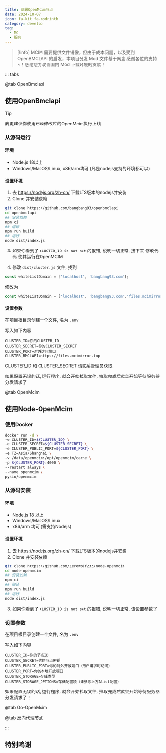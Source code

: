```yaml
---
title: 部署OpenMcim节点
date: 2024-10-07
icon: fa-kit fa-modrinth
category: develop
tag:
  - MC
  - 服务
---
```


<!-- markdownlint-disable MD028 -->

> [!info] 
> MCIM 需要提供文件镜像，但由于成本问题，以及受到 OpenBMCLAPI 的启发，本项目分发 Mod 文件基于网盘
> 感谢各位的支持~！感谢您为改善国内 Mod 下载环境的贡献！

<!-- markdownlint-enable MD028 -->

::: tabs

@tab OpenBmclapi

## 使用OpenBmclapi

> [!tip]
>我更建议你使用已经修改过的OpenMcim执行上线 

### 从源码运行

#### 环境

- Node.js 18以上
- Windows/MacOS/Linux, x86/arm均可 (凡是nodejs支持的环境都可以)

#### 设置环境

1. 去 <https://nodejs.org/zh-cn/> 下载LTS版本的nodejs并安装
2. Clone 并安装依赖

```bash
git clone https://github.com/bangbang93/openbmclapi
cd openbmclapi
## 安装依赖
npm ci
## 编译
npm run build
## 运行
node dist/index.js
```
3. 如果你看到了 `CLUSTER_ID is not set` 的报错, 说明一切正常, 接下来 修改代码 使其运行在OpenMCIM

4. 修改 `dist/cluster.js` 文件, 找到

```js
const whiteListDomain = ['localhost', 'bangbang93.com'];
```

修改为

```js
const whiteListDomain = ['localhost', 'bangbang93.com','files.mcimirror.top'];
```

#### 设置参数

在项目根目录创建一个文件, 名为 `.env`

写入如下内容

```env
CLUSTER_ID=你的CLUSTER_ID
CLUSTER_SECRET=你的CLUSTER_SECRET
CLUSTER_PORT=对外访问端口
CLUSTER_BMCLAPI=https://files.mcimirror.top
```

CLUSTER_ID 和 CLUSTER_SECRET 请联系管理员获取

如果配置无误的话, 运行程序, 就会开始拉取文件, 拉取完成后就会开始等待服务器分发请求了

@tab OpenMcim 

## 使用Node-OpenMcim

### 使用Docker

```bash
docker run -d \
-e CLUSTER_ID=${CLUSTER_ID} \
-e CLUSTER_SECRET=${CLUSTER_SECRET} \
-e CLUSTER_PUBLIC_PORT=${CLUSTER_PORT} \
-e TZ=Asia/Shanghai \
-v /data/openmcim:/opt/openmcim/cache \
-p ${CLUSTER_PORT}:4000 \
--restart always \
--name openmcim \
pysio/openmcim
```

### 从源码安装

#### 环境

- Node.js 18 以上
- Windows/MacOS/Linux
- x86/arm 均可 (需支持Nodejs)

#### 设置环境

1. 去 <https://nodejs.org/zh-cn/> 下载LTS版本的nodejs并安装
2. Clone 并安装依赖

```bash
git clone https://github.com/ZeroWolf233/node-openmcim
cd node-openmcim 
## 安装依赖
npm ci
## 编译
npm run build
## 运行
node dist/index.js
```

3. 如果你看到了 `CLUSTER_ID is not set` 的报错, 说明一切正常, 该设置参数了

### 设置参数

在项目根目录创建一个文件, 名为 `.env`

写入如下内容

```env
CLUSTER_ID=你的节点ID
CLUSTER_SECRET=你的节点密钥
CLUSTER_PUBLIC_PORT=你的对外开放端口（用户请求时访问）
CLUSTER_PORT=你的本地开放端口
CLUSTER_STORAGE=存储类型
CLUSTER_STORAGE_OPTIONS=存储配置项（请参考上方Alist配置）
```

如果配置无误的话, 运行程序, 就会开始拉取文件, 拉取完成后就会开始等待服务器分发请求了！

@tab Go-OpenMcim


@tab  反向代理节点

:::

## 特别鸣谢

<VPCard
  title="bangbang93"
  desc="OpenBmclapi 作者"
  logo="https://cdn.akaere.online/https://avatars.githubusercontent.com/u/3430784"
  link="https://github.com/bangbang93"
  background="rgba(236, 244, 250)"
/>
<VPCard
  title="z0z0r4"
  desc="Mcmod Info Mirror作者"
  logo="https://cdn.akaere.online/https://avatars.githubusercontent.com/u/78744121"
  link="https://github.com/z0z0r4"
  background="rgba(236, 244, 250)"
/>
<VPCard
  title="𝞐𝞙𝞘𝞚𝞛𝞝"
  desc="Go-OpenMcim 修改版作者"
  logo="https://cdn.akaere.online/https://avatars.githubusercontent.com/u/162766791"
  link="https://github.com/WetemCloud"
  background="rgba(236, 244, 250)"
/>
<VPCard
  title="ZeroWolf"
  desc="Node-OpenMcim 作者"
  logo="https://cdn.akaere.online/https://avatars.githubusercontent.com/u/142653035"
  link="https://github.com/ZeroWolf233"
  background="rgba(236, 244, 250)"
/>